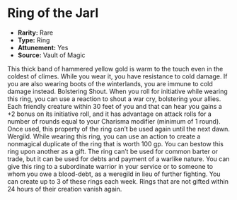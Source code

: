 # Ring of the Jarl

- **Rarity:** Rare
- **Type:** Ring
- **Attunement:** Yes
- **Source:** Vault of Magic

This thick band of hammered yellow gold is warm to the touch even in the coldest of climes. While you wear it, you have resistance to cold damage. If you are also wearing boots of the winterlands, you are immune to cold damage instead. Bolstering Shout. When you roll for initiative while wearing this ring, you can use a reaction to shout a war cry, bolstering your allies. Each friendly creature within 30 feet of you and that can hear you gains a +2 bonus on its initiative roll, and it has advantage on attack rolls for a number of rounds equal to your Charisma modifier (minimum of 1 round). Once used, this property of the ring can’t be used again until the next dawn. Wergild. While wearing this ring, you can use an action to create a nonmagical duplicate of the ring that is worth 100 gp. You can bestow this ring upon another as a gift. The ring can’t be used for common barter or trade, but it can be used for debts and payment of a warlike nature. You can give this ring to a subordinate warrior in your service or to someone to whom you owe a blood-debt, as a weregild in lieu of further fighting. You can create up to 3 of these rings each week. Rings that are not gifted within 24 hours of their creation vanish again.
